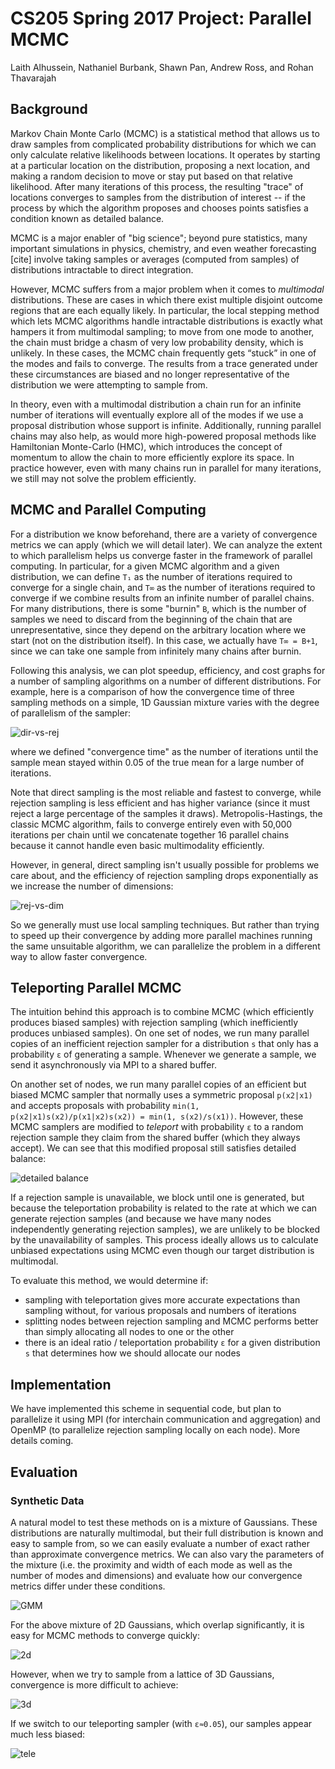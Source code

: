 # CS205 Spring 2017 Project: Parallel MCMC

Laith Alhussein, Nathaniel Burbank, Shawn Pan, Andrew Ross, and Rohan
Thavarajah

## Background

Markov Chain Monte Carlo (MCMC) is a statistical method that allows us to draw
samples from complicated probability distributions for which we can only
calculate relative likelihoods between locations. It operates by starting at a
particular location on the distribution, proposing a next location, and making
a random decision to move or stay put based on that relative likelihood. After
many iterations of this process, the resulting "trace" of locations converges
to samples from the distribution of interest -- if the process by which the
algorithm proposes and chooses points satisfies a condition known as detailed
balance.

MCMC is a major enabler of "big science"; beyond pure statistics, many
important simulations in physics, chemistry, and even weather forecasting
[cite] involve taking samples or averages (computed from samples) of
distributions intractable to direct integration.

However, MCMC suffers from a major problem when it comes to _multimodal_
distributions. These are cases in which there exist multiple disjoint outcome
regions that are each equally likely. In particular, the local stepping method
which lets MCMC algorithms handle intractable distributions is exactly what
hampers it from multimodal sampling; to move from one mode to another, the
chain must bridge a chasm of very low probability density, which is unlikely.
In these cases, the MCMC chain frequently gets “stuck” in one of the modes and
fails to converge. The results from a trace generated under these
circumstances are biased and no longer representative of the distribution we
were attempting to sample from.

In theory, even with a multimodal distribution a chain run for an infinite
number of iterations will eventually explore all of the modes if we use a
proposal distribution whose support is infinite. Additionally, running
parallel chains may also help, as would more high-powered proposal methods
like Hamiltonian Monte-Carlo (HMC), which introduces the concept of momentum
to allow the chain to more efficiently explore its space. In practice however,
even with many chains run in parallel for many iterations, we still may not
solve the problem efficiently.

## MCMC and Parallel Computing

For a distribution we know beforehand, there are a variety of convergence
metrics we can apply (which we will detail later). We can analyze the extent to
which parallelism helps us converge faster in the framework of parallel
computing. In particular, for a given MCMC algorithm and a given distribution,
we can define `T₁` as the number of iterations required to converge for a
single chain, and `T∞` as the number of iterations required to converge if we
combine results from an infinite number of parallel chains. For many
distributions, there is some "burnin" `B`, which is the number of samples we
need to discard from the beginning of the chain that are unrepresentative,
since they depend on the arbitrary location where we start (not on the
distribution itself). In this case, we actually have `T∞ = B+1`, since we can
take one sample from infinitely many chains after burnin.

Following this analysis, we can plot speedup, efficiency, and cost graphs for a
number of sampling algorithms on a number of different distributions. For
example, here is a comparison of how the convergence time of three sampling
methods on a simple, 1D Gaussian mixture varies with the degree of parallelism
of the sampler:

![dir-vs-rej](doc/direct-vs-rejection.png)

where we defined "convergence time" as the number of iterations until the
sample mean stayed within 0.05 of the true mean for a large number of iterations.

Note that direct sampling is the most reliable and fastest to converge, while
rejection sampling is less efficient and has higher variance (since it must
reject a large percentage of the samples it draws). Metropolis-Hastings, the
classic MCMC algorithm, fails to converge entirely even with 50,000 iterations
per chain until we concatenate together 16 parallel chains because it cannot
handle even basic multimodality efficiently.

However, in general, direct sampling isn't usually possible for problems we
care about, and the efficiency of rejection sampling drops exponentially as we
increase the number of dimensions:

![rej-vs-dim](doc/rejection-dim.png)

So we generally must use local sampling techniques. But rather than trying to
speed up their convergence by adding more parallel machines running the same
unsuitable algorithm, we can parallelize the problem in a different way to
allow faster convergence.

## Teleporting Parallel MCMC

The intuition behind this approach is to combine MCMC (which efficiently
produces biased samples) with rejection sampling (which inefficiently produces
unbiased samples). On one set of nodes, we run many parallel copies of an
inefficient rejection sampler for a distribution `s` that only has a
probability `ɛ` of generating a sample. Whenever we generate a sample, we send
it asynchronously via MPI to a shared buffer.

On another set of nodes, we run many parallel copies of an efficient but biased
MCMC sampler that normally uses a symmetric proposal `p(x2|x1)` and accepts
proposals with probability `min(1, p(x2|x1)s(x2)/p(x1|x2)s(x2)) = min(1,
s(x2)/s(x1))`. However, these MCMC samplers are modified to _teleport_ with
probability `ɛ` to a random rejection sample they claim from the shared
buffer (which they always accept). We can see that this modified proposal still
satisfies detailed balance:

![detailed balance](doc/balance.png)

If a rejection sample is unavailable, we block until one is generated, but
because the teleportation probability is related to the rate at which we can
generate rejection samples (and because we have many nodes independently
generating rejection samples), we are unlikely to be blocked by the
unavailability of samples. This process ideally allows us to calculate unbiased
expectations using MCMC even though our target distribution is multimodal.

To evaluate this method, we would determine if:
- sampling with teleportation gives more accurate expectations than sampling
  without, for various proposals and numbers of iterations
- splitting nodes between rejection sampling and MCMC performs better than
  simply allocating all nodes to one or the other
- there is an ideal ratio / teleportation probability `ɛ` for a given
  distribution `s` that determines how we should allocate our nodes

## Implementation

We have implemented this scheme in sequential code, but plan to parallelize it
using MPI (for interchain communication and aggregation) and OpenMP (to
parallelize rejection sampling locally on each node). More details coming.

## Evaluation

### Synthetic Data

A natural model to test these methods on is a mixture of Gaussians. These
distributions are naturally multimodal, but their full distribution is known
and easy to sample from, so we can easily evaluate a number of exact rather
than approximate convergence metrics. We can also vary the parameters of the
mixture (i.e. the proximity and width of each mode as well as the number of
modes and dimensions) and evaluate how our convergence metrics differ under
these conditions.

![GMM](doc/pdf-and-log-pdf.png)

For the above mixture of 2D Gaussians, which overlap significantly, it is easy
for MCMC methods to converge quickly:

![2d](doc/nuts-converges-2d.png)

However, when we try to sample from a lattice of 3D Gaussians, convergence is
more difficult to achieve:

![3d](doc/nuts-doesnt-converge.png)

If we switch to our teleporting sampler (with `ɛ≈0.05`), our samples appear
much less biased:

![tele](doc/teleportation.png)
